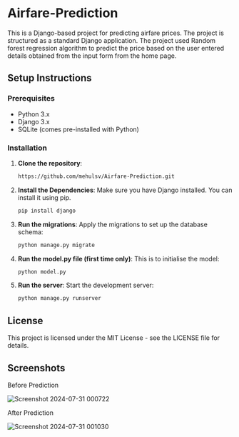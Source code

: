 # Airfare-Prediction

This is a Django-based project for predicting airfare prices. The project is structured as a standard Django application.
The project used Random forest regression algorithm to predict the price based on the user entered details obtained from the input form from the home page.


## Setup Instructions

 ### Prerequisites

 - Python 3.x
 - Django 3.x
 - SQLite (comes pre-installed with Python)

### Installation

 1. **Clone the repository**:
    ```bash
    https://github.com/mehulsv/Airfare-Prediction.git 


 2. **Install the Dependencies**:
    Make sure you have Django installed. You can install it using pip.

    ```bash
    pip install django


 3. **Run the migrations**:
    Apply the migrations to set up the database schema:

    ```bash
    python manage.py migrate


 4. **Run the model.py file (first time only)**:
    This is to initialise the model:

    ```bash
    python model.py


 5. **Run the server**:
    Start the development server:

    ```bash
    python manage.py runserver


## License

This project is licensed under the MIT License - see the LICENSE file for details.


## Screenshots


Before Prediction  

![Screenshot 2024-07-31 000722](https://github.com/user-attachments/assets/2c7d1e83-c9c6-4bd1-9d65-9ee3a572c94a)

After Prediction  

![Screenshot 2024-07-31 001030](https://github.com/user-attachments/assets/077bda34-9c81-4713-b5b8-a5b82d4845df)
